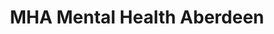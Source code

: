 ---
title: "MHA Mental Health Aberdeen"
url: /aberdeen/mha-mental-health-aberdeen/
shop: charity
---